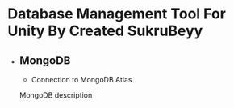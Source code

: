 # Database Management Tool For Unity By Created SukruBeyy

<ul>
  <li>
    <h2>MongoDB</h2>
    <ul>
      <li>Connection to MongoDB Atlas</li>
    </ul>
    <p>MongoDB description</p>
  </li>
</ul>

